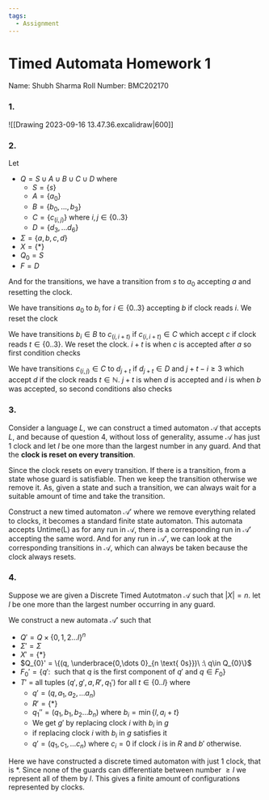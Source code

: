 ```yaml
---
tags:
  - Assignment
---
```


# Timed Automata Homework 1
Name: Shubh Sharma
Roll Number: BMC202170

### 1.
![[Drawing 2023-09-16 13.47.36.excalidraw|600]]

### 2.
Let 
- $Q = S\cup A\cup B\cup C\cup D$ where
	- $S = \{s\}$
	- $A=\{a_{0}\}$
	- $B = \{b_{0}, \dots,b_{3}\}$
	- $C = \{c_{(i,j)}\}$ where $i,j\in\{0..3\}$
	- $D = \{d_{3}, \dots d_{6}\}$
- $\Sigma=\{a,b,c,d\}$
- $X=\{*\}$
- $Q_{0}= S$
- $F = D$

And for the transitions, we have a transition from $s$ to $a_{0}$ accepting $a$ and resetting the clock.

We have transitions $a_{0}$ to $b_{i}$ for $i\in \{0..3\}$ accepting $b$ if clock reads $i$. We reset the clock

We have transitions $b_{i}\in B$ to $c_{(i,i+t)}$ if $c_{(i,i+t)}\in C$ which accept $c$ if clock reads $t\in\{0..3\}$. We reset the clock. $i+t$ is when $c$ is accepted after $a$ so first condition checks

We have transitions $c_{(i,j)}\in C$ to $d_{j+t}$ if $d_{j+t}\in D$ and $j+t-i\ge 3$ which accept $d$ if the clock reads $t\in\mathbb N$.   $j+t$ is when $d$ is accepted and $i$ is when $b$ was accepted, so second conditions also checks
### 3.
Consider a language $L$, we can construct a timed automaton $\mathcal A$ that accepts $L$, and because of question 4, without loss of generality, assume $\mathcal A$ has just $1$ clock and let $l$ be one more than the largest number in any guard. And that the __clock is reset on every transition__.

Since the clock resets on every transition. If there is a transition, from a state whose guard is satisfiable. Then we keep the transition otherwise we remove it. As, given a state and such a transition, we can always wait for a suitable amount of time and take the transition.

Construct a new timed automaton $\mathcal A'$ where we remove everything related to clocks, it becomes a standard finite state automaton. This automata accepts $\text{Untime(L)}$ as for any run in $\mathcal A$, there is a corresponding run in $\mathcal A'$ accepting the same word. And for any run in $\mathcal A'$, we can look at the corresponding transitions in $\mathcal A$, which can always be taken because the clock always resets.

### 4.
Suppose we are given a Discrete Timed Autotmaton $\mathcal A$ such that $|X|=n$. let $l$ be one more than the largest number occurring in any guard.

We construct a new automata $\mathcal A'$ such that    
- $Q'=Q\times\{0,1,2\dots l\}^{n}$  
- $\Sigma' = \Sigma$
- $X' = \{*\}$
- $Q_{0}' = \{(q, \underbrace{0,\dots 0}_{n \text{ 0s}})\ :\ q\in Q_{0}\}$ 
- $F_{0}' = \{q' :\ \text{ such that } q \text{ is the first component of } q' \text{ and } q\in F_{0}\}$ 
- $T'$ = all tuples $(q', g', a, R', q_{1}')$ for all $t\in \{0..l\}$ where
	- $q' = (q, a_{1}, a_{2},\dots a_{n})$
	- $R' = \{*\}$
	- $q_{1}''=(q_{1},b_{1},b_{2}\dots b_{n})$ where $b_{i}=\min\{l,a_{i}+ t\}$
	-  We get $g'$ by replacing clock $i$ with $b_{i}$ in $g$
	- if replacing clock $i$ with $b_{i}$ in $g$ satisfies it
	- $q' = (q_{1}, c_{1}, \dots c_{n})$ where $c_{i}= 0$ if clock $i$ is in $R$ and $b'$ otherwise.

Here we have constructed a discrete timed automaton with just $1$ clock, that is $*$. Since none of the guards can differentiate between number $\ge l$ we represent all of them by $l$. This gives a finite amount of configurations represented by clocks.
  